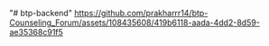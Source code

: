 "# btp-backend" 
https://github.com/prakharrr14/btp-Counseling_Forum/assets/108435608/419b6118-aada-4dd2-8d59-ae35368c91f5
